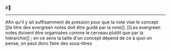 #🌱 
___
Afin qu'il y ait suffisamment de pression pour que la note vise le concept [[le titre des evergreen notes doit être guidé par la note]]. 
[[Les evergreen notes doivent être organisées comme le cerveau plutôt que par la hiérarchie]] ; en ce sens la taille d'un concept dépend de ce à quoi on pense, on peut donc faire des sous-titres